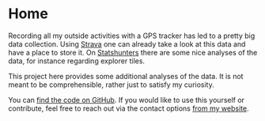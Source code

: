 # Home

Recording all my outside activities with a GPS tracker has led to a pretty big data collection. Using [Strava](https://strava.com/) one can already take a look at this data and have a place to store it. On [Statshunters](https://statshunters.com/) there are some nice analyses of the data, for instance regarding explorer tiles.

This project here provides some additional analyses of the data. It is not meant to be comprehensible, rather just to satisfy my curiosity.

You can [find the code on GitHub](https://github.com/martin-ueding/geo-activity-playground). If you would like to use this yourself or contribute, feel free to reach out via the contact options [from my website](https://martin-ueding.de/).